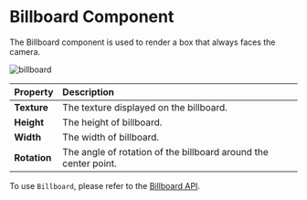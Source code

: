 # Billboard Component

The Billboard component is used to render a box that always faces the camera.

![billboard](particle-system/billboard.png)

| Property | Description |
| :---| :--- |
| **Texture** | The texture displayed on the billboard. |
| **Height** | The height of billboard. |
| **Width** | The width of billboard. |
| **Rotation** | The angle of rotation of the billboard around the center point. |

To use `Billboard`, please refer to the [Billboard API](__APIDOC__/en/#/docs/3.4/en/particle/Class/Billboard).
